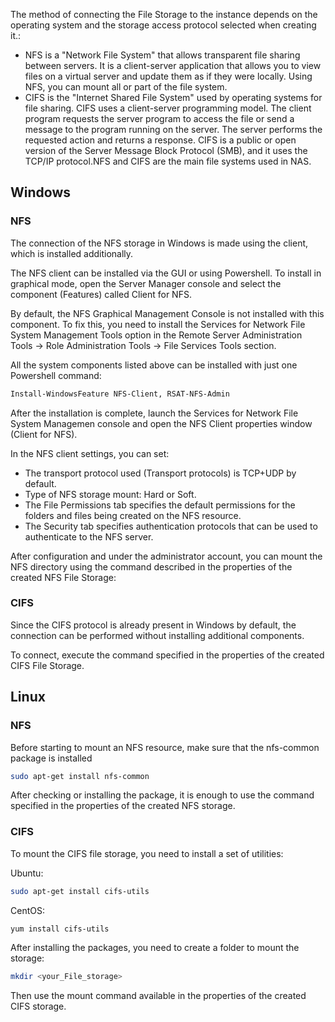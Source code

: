 The method of connecting the File Storage to the instance depends on the operating system and the storage access protocol selected when creating it.:

- NFS is a "Network File System" that allows transparent file sharing between servers. It is a client-server application that allows you to view files on a virtual server and update them as if they were locally. Using NFS, you can mount all or part of the file system.
- CIFS is the "Internet Shared File System" used by operating systems for file sharing. CIFS uses a client-server programming model. The client program requests the server program to access the file or send a message to the program running on the server. The server performs the requested action and returns a response. CIFS is a public or open version of the Server Message Block Protocol (SMB), and it uses the TCP/IP protocol.NFS and CIFS are the main file systems used in NAS.

## Windows

### NFS

The connection of the NFS storage in Windows is made using the client, which is installed additionally.

The NFS client can be installed via the GUI or using Powershell. To install in graphical mode, open the Server Manager console and select the component (Features) called Client for NFS.

By default, the NFS Graphical Management Console is not installed with this component. To fix this, you need to install the Services for Network File System Management Tools option in the Remote Server Administration Tools -> Role Administration Tools -> File Services Tools section.

All the system components listed above can be installed with just one Powershell command:

```bash
Install-WindowsFeature NFS-Client, RSAT-NFS-Admin
```

After the installation is complete, launch the Services for Network File System Managemen console and open the NFS Client properties window (Client for NFS).

In the NFS client settings, you can set:

- The transport protocol used (Transport protocols) is TCP+UDP by default.
- Type of NFS storage mount: Hard or Soft.
- The File Permissions tab specifies the default permissions for the folders and files being created on the NFS resource.
- The Security tab specifies authentication protocols that can be used to authenticate to the NFS server.

After configuration and under the administrator account, you can mount the NFS directory using the command described in the properties of the created NFS File Storage:

### CIFS

Since the CIFS protocol is already present in Windows by default, the connection can be performed without installing additional components.

To connect, execute the command specified in the properties of the created CIFS File Storage.

## Linux

### NFS

Before starting to mount an NFS resource, make sure that the nfs-common package is installed

```bash
sudo apt-get install nfs-common
```

After checking or installing the package, it is enough to use the command specified in the properties of the created NFS storage.

### CIFS

To mount the CIFS file storage, you need to install a set of utilities:

Ubuntu:

```bash
sudo apt-get install cifs-utils
```

CentOS:

```bash
yum install cifs-utils
```

After installing the packages, you need to create a folder to mount the storage:

```bash
mkdir <your_File_storage>
```

Then use the mount command available in the properties of the created CIFS storage.

